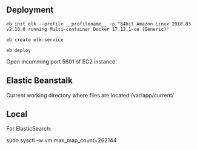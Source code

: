 ## Deployment

`eb init elk --profile __profilename__ -p "64bit Amazon Linux 2018.03 v2.10.0 running Multi-container Docker 17.12.1-ce (Generic)"`

`eb create elk-service`

`eb deploy`

Open incomming port 5601 of EC2 instance.

## Elastic Beanstalk

Current working directory where files are located /var/app/current/ 

## Local

For ElasticSearch:

sudo sysctl -w vm.max_map_count=262144
